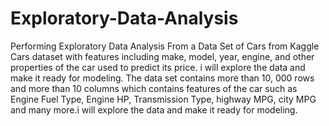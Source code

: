 # Exploratory-Data-Analysis
Performing Exploratory Data Analysis From a Data Set of Cars from Kaggle 
Cars dataset with features including make, model, year, engine, and other properties of the car used to predict its price.
i will explore the data and make it ready for modeling.
The data set contains more than 10, 000 rows and more than 10 columns which contains features of the car such as Engine Fuel Type, Engine HP, Transmission Type, highway MPG, city MPG and many more.i will explore the data and make it ready for modeling.


